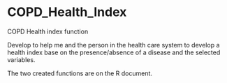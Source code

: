 # COPD_Health_Index
 COPD Health index function 

Develop to help me and the person in the health care system to develop a health index base on the presence/absence of a disease and the selected variables.


The two created functions are on the R document. 
